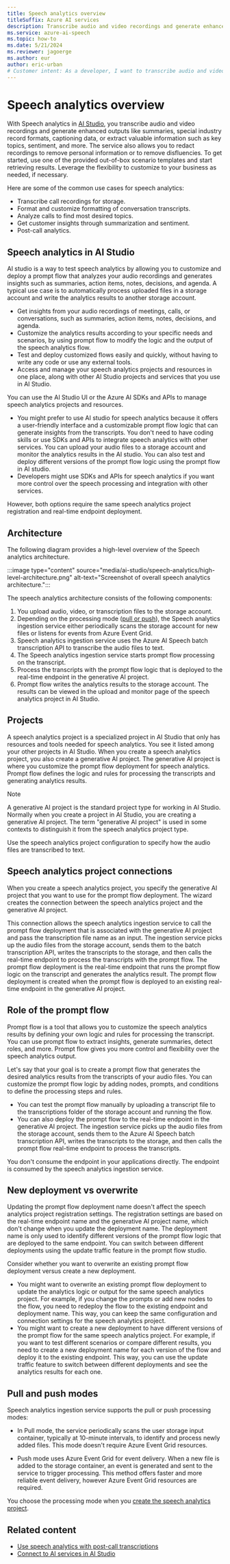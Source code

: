 ```yaml
---
title: Speech analytics overview
titleSuffix: Azure AI services
description: Transcribe audio and video recordings and generate enhanced outputs like summaries or extract valuable information such as key topics, sentiment, and more.
ms.service: azure-ai-speech
ms.topic: how-to
ms.date: 5/21/2024
ms.reviewer: jagoerge
ms.author: eur
author: eric-urban
# Customer intent: As a developer, I want to transcribe audio and video recordings and generate enhanced outputs like summaries or extract valuable information such as key topics, sentiment, and more.
---
```


# Speech analytics overview

With Speech analytics in [AI Studio](https://ai.azure.com), you transcribe audio and video recordings and generate enhanced outputs like summaries, special industry record formats, captioning data, or extract valuable information such as key topics, sentiment, and more. The service also allows you to redact recordings to remove personal information or to remove disfluencies. To get started, use one of the provided out-of-box scenario templates and start retrieving results. Leverage the flexibility to customize to your business as needed, if necessary.

Here are some of the common use cases for speech analytics:
- Transcribe call recordings for storage.
- Format and customize formatting of conversation transcripts.
- Analyze calls to find most desired topics.
- Get customer insights through summarization and sentiment.
- Post-call analytics.

## Speech analytics in AI Studio

AI studio is a way to test speech analytics by allowing you to customize and deploy a prompt flow that analyzes your audio recordings and generates insights such as summaries, action items, notes, decisions, and agenda. A typical use case is to automatically process uploaded files in a storage account and write the analytics results to another storage account. 

- Get insights from your audio recordings of meetings, calls, or conversations, such as summaries, action items, notes, decisions, and agenda.
- Customize the analytics results according to your specific needs and scenarios, by using prompt flow to modify the logic and the output of the speech analytics flow.
- Test and deploy customized flows easily and quickly, without having to write any code or use any external tools.
- Access and manage your speech analytics projects and resources in one place, along with other AI Studio projects and services that you use in AI Studio.

You can use the AI Studio UI or the Azure AI SDKs and APIs to manage speech analytics projects and resources.
- You might prefer to use AI studio for speech analytics because it offers a user-friendly interface and a customizable prompt flow logic that can generate insights from the transcripts. You don't need to have coding skills or use SDKs and APIs to integrate speech analytics with other services. You can upload your audio files to a storage account and monitor the analytics results in the AI studio. You can also test and deploy different versions of the prompt flow logic using the prompt flow in AI studio.
- Developers might use SDKs and APIs for speech analytics if you want more control over the speech processing and integration with other services. 

However, both options require the same speech analytics project registration and real-time endpoint deployment.

## Architecture

The following diagram provides a high-level overview of the Speech analytics architecture. 

:::image type="content" source="media/ai-studio/speech-analytics/high-level-architecture.png" alt-text="Screenshot of overall speech analytics architecture.":::

The speech analytics architecture consists of the following components:
1. You upload audio, video, or transcription files to the storage account.
1. Depending on the processing mode ([pull or push](#pull-and-push-modes)), the Speech analytics ingestion service either periodically scans the storage account for new files or listens for events from Azure Event Grid.
1. Speech analytics ingestion service uses the Azure AI Speech batch transcription API to transcribe the audio files to text.
1. The Speech analytics ingestion service starts prompt flow processing on the transcript.
1. Process the transcripts with the prompt flow logic that is deployed to the real-time endpoint in the generative AI project.
1. Prompt flow writes the analytics results to the storage account. The results can be viewed in the upload and monitor page of the speech analytics project in AI Studio.

## Projects

A speech analytics project is a specialized project in AI Studio that only has resources and tools needed for speech analytics. You see it listed among your other projects in AI Studio. When you create a speech analytics project, you also create a generative AI project. The generative AI project is where you customize the prompt flow deployment for speech analytics. Prompt flow defines the logic and rules for processing the transcripts and generating analytics results. 

> [!NOTE]
> A generative AI project is the standard project type for working in AI Studio. Normally when you create a project in AI Studio, you are creating a generative AI project. The term "generative AI project" is used in some contexts to distinguish it from the speech analytics project type. 

Use the speech analytics project configuration to specify how the audio files are transcribed to text. 

## Speech analytics project connections

When you create a speech analytics project, you specify the generative AI project that you want to use for the prompt flow deployment. The wizard creates the connection between the speech analytics project and the generative AI project.

This connection allows the speech analytics ingestion service to call the prompt flow deployment that is associated with the generative AI project and pass the transcription file name as an input. The ingestion service picks up the audio files from the storage account, sends them to the batch transcription API, writes the transcripts to the storage, and then calls the real-time endpoint to process the transcripts with the prompt flow. The prompt flow deployment is the real-time endpoint that runs the prompt flow logic on the transcript and generates the analytics result. The prompt flow deployment is created when the prompt flow is deployed to an existing real-time endpoint in the generative AI project.

## Role of the prompt flow

Prompt flow is a tool that allows you to customize the speech analytics results by defining your own logic and rules for processing the transcript. You can use prompt flow to extract insights, generate summaries, detect roles, and more. Prompt flow gives you more control and flexibility over the speech analytics output. 

Let's say that your goal is to create a prompt flow that generates the desired analytics results from the transcripts of your audio files. You can customize the prompt flow logic by adding nodes, prompts, and conditions to define the processing steps and rules. 
- You can test the prompt flow manually by uploading a transcript file to the transcriptions folder of the storage account and running the flow. 
- You can also deploy the prompt flow to the real-time endpoint in the generative AI project. The ingestion service picks up the audio files from the storage account, sends them to the Azure AI Speech batch transcription API, writes the transcripts to the storage, and then calls the prompt flow real-time endpoint to process the transcripts.

You don't consume the endpoint in your applications directly. The endpoint is consumed by the speech analytics ingestion service.

## New deployment vs overwrite

Updating the prompt flow deployment name doesn't affect the speech analytics project registration settings. The registration settings are based on the real-time endpoint name and the generative AI project name, which don't change when you update the deployment name. The deployment name is only used to identify different versions of the prompt flow logic that are deployed to the same endpoint. You can switch between different deployments using the update traffic feature in the prompt flow studio.

Consider whether you want to overwrite an existing prompt flow deployment versus create a new deployment.

- You might want to overwrite an existing prompt flow deployment to update the analytics logic or output for the same speech analytics project. For example, if you change the prompts or add new nodes to the flow, you need to redeploy the flow to the existing endpoint and deployment name. This way, you can keep the same configuration and connection settings for the speech analytics project.
- You might want to create a new deployment to have different versions of the prompt flow for the same speech analytics project. For example, if you want to test different scenarios or compare different results, you need to create a new deployment name for each version of the flow and deploy it to the existing endpoint. This way, you can use the update traffic feature to switch between different deployments and see the analytics results for each one.

## Pull and push modes

Speech analytics ingestion service supports the pull or push processing modes:

- In Pull mode, the service periodically scans the user storage input container, typically at 10-minute intervals, to identify and process newly added files. This mode doesn't require Azure Event Grid resources.

- Push mode uses Azure Event Grid for event delivery. When a new file is added to the storage container, an event is generated and sent to the service to trigger processing. This method offers faster and more reliable event delivery, however Azure Event Grid resources are required.

You choose the processing mode when you [create the speech analytics project](./speech-analytics-post-call.md#create-a-speech-analytics-project-in-the-hub). 

## Related content

- [Use speech analytics with post-call transcriptions](./speech-analytics-post-call.md)
- [Connect to AI services in AI Studio](../../ai-studio/ai-services/connect-ai-services.md)
